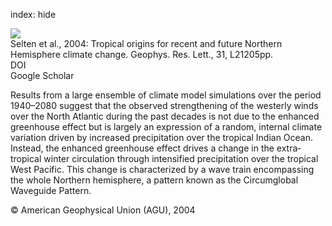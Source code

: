 index: hide

<div class="Citation">
    <div class="Citation-thumb CitationThumb-linked"  data-href="https://doi.org/10.1029/2004gl020739">
      <img src="https://static.claimspace.cloud/climate-study-static/refs/thumbs/9/Selten_et_al_2004-thumb.png" />
    </div>

  <div class="Citation-body">
    <div class="Citation-text">Selten et al., 2004: Tropical origins for recent and future Northern Hemisphere climate change. <span class="Article-journal">Geophys. Res. Lett., </span><span class="Article-volume">31, </span>L21205pp.</div>
    <div class="Citation-links">
      <div class="CitationLink" data-href="https://doi.org/10.1029/2004gl020739">
        <div class="CitationLink-icon CitationLink-Doi"></div>
        <div class="CitationLink-text">DOI</div>
      </div>
      <div class="CitationLink" data-href="https://scholar.google.com/scholar?q=10.1029/2004gl020739">
        <div class="CitationLink-icon CitationLink-Scholar"></div>
        <div class="CitationLink-text">Google Scholar</div>
      </div>
    </div>
  </div>
</div>

Results from a large ensemble of climate model simulations over the period 1940–2080 suggest that the observed strengthening of the westerly winds over the North Atlantic during the past decades is not due to the enhanced greenhouse effect but is largely an expression of a random, internal climate variation driven by increased precipitation over the tropical Indian Ocean. Instead, the enhanced greenhouse effect drives a change in the extra‐tropical winter circulation through intensified precipitation over the tropical West Pacific. This change is characterized by a wave train encompassing the whole Northern hemisphere, a pattern known as the Circumglobal Waveguide Pattern.

<div class="Citation-copy">
&copy; American Geophysical Union (AGU), 2004
</div>